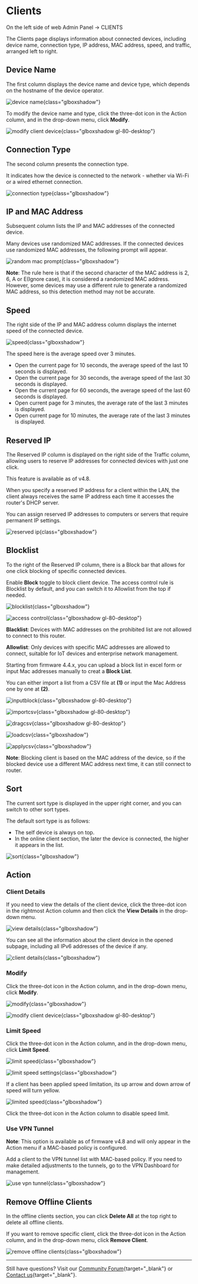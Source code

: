 # Clients

On the left side of web Admin Panel -> CLIENTS

The Clients page displays information about connected devices, including device name, connection type, IP address, MAC address, speed, and traffic, arranged left to right.

## Device Name

The first column displays the device name and device type, which depends on the hostname of the device operator.

![device name](https://static.gl-inet.com/docs/router/en/4/interface_guide/clients/device_name.png){class="glboxshadow"}

To modify the device name and type, click the three-dot icon in the Action column, and in the drop-down menu, click **Modify**.

![modify client device](https://static.gl-inet.com/docs/router/en/4/interface_guide/clients/modify_client_device.png){class="glboxshadow gl-80-desktop"}

## Connection Type

The second column presents the connection type.

It indicates how the device is connected to the network - whether via Wi-Fi or a wired ethernet connection.

![connection type](https://static.gl-inet.com/docs/router/en/4/interface_guide/clients/connection_type.png){class="glboxshadow"}

## IP and MAC Address

Subsequent column lists the IP and MAC addresses of the connected device.

Many devices use randomized MAC addresses. If the connected devices use randomized MAC addresses, the following prompt will appear.

![random mac prompt](https://static.gl-inet.com/docs/router/en/4/interface_guide/clients/randomized_mac.png){class="glboxshadow"}

**Note**: The rule here is that if the second character of the MAC address is 2, 6, A or E(Ignore case), it is considered a randomized MAC address. However, some devices may use a different rule to generate a randomized MAC address, so this detection method may not be accurate.

## Speed

The right side of the IP and MAC address column displays the internet speed of the connected device.

![speed](https://static.gl-inet.com/docs/router/en/4/interface_guide/clients/speed.png){class="glboxshadow"}

The speed here is the average speed over 3 minutes.

- Open the current page for 10 seconds, the average speed of the last 10 seconds is displayed.
- Open the current page for 30 seconds, the average speed of the last 30 seconds is displayed.
- Open the current page for 60 seconds, the average speed of the last 60 seconds is displayed.
- Open current page for 3 minutes, the average rate of the last 3 minutes is displayed.
- Open current page for 10 minutes, the average rate of the last 3 minutes is displayed.

## Reserved IP

The Reserved IP column is displayed on the right side of the Traffic column, allowing users to reserve IP addresses for connected devices with just one click. 

This feature is available as of v4.8.

When you specify a reserved IP address for a client within the LAN, the client always receives the same IP address each time it accesses the router's DHCP server. 

You can assign reserved IP addresses to computers or servers that require permanent IP settings.

![reserved ip](https://static.gl-inet.com/docs/router/en/4/interface_guide/clients/reserved_ip.png){class="glboxshadow"}

## Blocklist

To the right of the Reserved IP column, there is a Block bar that allows for one click blocking of specific connected devices.

Enable **Block** toggle to block client device. The access control rule is Blocklist by default, and you can switch it to Allowlist from the top if needed.

![blocklist](https://static.gl-inet.com/docs/router/en/4/interface_guide/clients/blocklist.jpg){class="glboxshadow"}

![access control](https://static.gl-inet.com/docs/router/en/4/interface_guide/clients/blocklist_whitelist.png){class="glboxshadow gl-80-desktop"}

**Blacklist**: Devices with MAC addresses on the prohibited list are not allowed to connect to this router.

**Allowlist**: Only devices with specific MAC addresses are allowed to connect, suitable for IoT devices and enterprise network management.

Starting from firmware 4.4.x, you can upload a block list in excel form or input Mac addresses manually to creat a **Block List**.

You can either import a list from a CSV file at **(1)** or input the Mac Address one by one at **(2)**.

![inputblock](https://static.gl-inet.com/docs/router/en/4/interface_guide/clients/inputblock.jpg){class="glboxshadow gl-80-desktop"}

![importcsv](https://static.gl-inet.com/docs/router/en/4/interface_guide/clients/importcsv.jpg){class="glboxshadow gl-80-desktop"}

![dragcsv](https://static.gl-inet.com/docs/router/en/4/interface_guide/clients/dragcsv.jpg){class="glboxshadow gl-80-desktop"}

![loadcsv](https://static.gl-inet.com/docs/router/en/4/interface_guide/clients/loadcsv.jpg){class="glboxshadow"}

![applycsv](https://static.gl-inet.com/docs/router/en/4/interface_guide/clients/applycsv.jpg){class="glboxshadow"}

**Note**: Blocking client is based on the MAC address of the device, so if the blocked device use a different MAC address next time, it can still connect to router.

## Sort

The current sort type is displayed in the upper right corner, and you can switch to other sort types.

The default sort type is as follows:

- The self device is always on top.
- In the online client section, the later the device is connected, the higher it appears in the list.

![sort](https://static.gl-inet.com/docs/router/en/4/interface_guide/clients/sort.png){class="glboxshadow"}

## Action

### Client Details

If you need to view the details of the client device, click the three-dot icon in the rightmost Action column and then click the **View Details** in the drop-down menu.

![view details](https://static.gl-inet.com/docs/router/en/4/interface_guide/clients/details.png){class="glboxshadow"}

You can see all the information about the client device in the opened subpage, including all IPv6 addresses of the device if any.

![client details](https://static.gl-inet.com/docs/router/en/4/interface_guide/clients/client_detail.png){class="glboxshadow"}

### Modify

Click the three-dot icon in the Action column, and in the drop-down menu, click **Modify**.

![modify](https://static.gl-inet.com/docs/router/en/4/interface_guide/clients/modify.png){class="glboxshadow"}

![modify client device](https://static.gl-inet.com/docs/router/en/4/interface_guide/clients/modify_client_device.png){class="glboxshadow gl-80-desktop"}

### Limit Speed

Click the three-dot icon in the Action column, and in the drop-down menu, click **Limit Speed**.

![limit speed](https://static.gl-inet.com/docs/router/en/4/interface_guide/clients/limit_speed.png){class="glboxshadow"}

![limit speed settings](https://static.gl-inet.com/docs/router/en/4/interface_guide/clients/clients_limit_speed_settings.png){class="glboxshadow"}

If a client has been applied speed limitation, its up arrow and down arrow of speed will turn yellow.

![limited speed](https://static.gl-inet.com/docs/router/en/4/interface_guide/clients/limit_speed.jpg){class="glboxshadow"}

Click the three-dot icon in the Action column to disable speed limit.

### Use VPN Tunnel

**Note**: This option is available as of firmware v4.8 and will only appear in the Action menu if a MAC-based policy is configured.

Add a client to the VPN tunnel list with MAC-based policy. If you need to make detailed adjustments to the tunnels, go to the VPN Dashboard for management.

![use vpn tunnel](https://static.gl-inet.com/docs/router/en/4/interface_guide/clients/use-vpn-tunnel.png){class="glboxshadow"}

## Remove Offline Clients

In the offline clients section, you can click **Delete All** at the top right to delete all offline clients. 

If you want to remove specific client, click the three-dot icon in the Action column, and in the drop-down menu, click **Remove Client**.

![remove offline clients](https://static.gl-inet.com/docs/router/en/4/interface_guide/clients/remove_offline.png){class="glboxshadow"}

---

Still have questions? Visit our [Community Forum](https://forum.gl-inet.com){target="_blank"} or [Contact us](https://www.gl-inet.com/contacts/){target="_blank"}.
